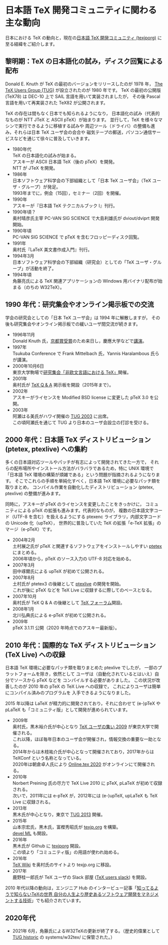 # 日本語 TeX 開発コミュニティに関わる主な動向

日本における TeX の動向と，現在の[日本語 TeX 開発コミュニティ (texjporg)](https://texjp.org/)
に至る経緯をご紹介します。

## 黎明期：TeX の日本語化の試み，ディスク回覧による配布

Donald E. Knuth が TeX の最初のバージョンをリリースしたのが 1978 年，
[The TeX Users Group (TUG)](http://www.tug.org/) が設立されたのが 1980 年です。
TeX の最初の公開版 (TeX78) は DEC-10 上で SAIL 言語を用いて実装されましたが，
その後 Pascal 言語を用いて再実装された TeX82 が公開されます。

TeX の存在は間もなく日本でも知られるようになり，
日本語化の試み（代表的なものが NTT JTeX と ASCII pTeX）が始まります。
並行して，TeX を様々なマシンで実行できるように移植する試みや
周辺ツール（ドライバ）の整備も進み，それらは日本 TeX ユーザ会の会合や
磁気テープの郵送，パソコン通信サービスなどを通じて徐々に普及していきます。

* 1980年代  
  TeX の日本語化の試みが始まる。  
  アスキーが ASCII 日本語 TeX（後の pTeX）を開発。  
  NTT が JTeX を開発。  
* 1986年  
  日本ソフトウェア科学会の下部組織として「日本 TeX ユーザ会」（TeX ユーザ・グループ）が発足。  
  1993年までに，例会（15回），セミナー（2回）を開催。
* 1990年  
  アスキーが『日本語 TeX テクニカルブック I』刊行。  
* 1990年頃？  
  奥村晴彦氏主宰 PC-VAN SIG SCIENCE で大島利雄氏が dviout/dviprt 開発開始。  
* 1990年頃  
  PC-VAN SIG SCIENCE で pTeX を含むフロッピーディスク回覧。  
* 1991年  
  奥村氏『LaTeX 美文書作成入門』刊行。  
* 1994年3月  
  日本ソフトウェア科学会の下部組織（研究会）としての「TeX ユーザ・グループ」が活動を終了。  
* 1994年頃  
  角藤亮氏による TeX 関連アプリケーションの Windows 用バイナリ配布が始まる（のちの W32TeX）。  

## 1990 年代：研究集会やオンライン掲示板での交流

学会の研究会としての「日本 TeX ユーザ会」は 1994 年に解散しますが，
その後も研究集会やオンライン掲示板での緩いユーザ間交流が続きます。

* 1996年11月  
  Donald Knuth 氏，[京都賞受賞](https://www.kyotoprize.org/laureates/donald_ervin_knuth/)のため来日し，慶應大学などで[講演](https://www.jstage.jst.go.jp/article/jssst/14/1/14_1_83/_article/-char/ja)。  
* 1997年  
  Tsukuba Conference で Frank Mittelbach 氏，Yannis Haralambous 氏らが講演。  
* 2000年10月6日  
  東京大学駒場で[研究集会「非欧文言語における TeX」](http://web.archive.org/web/20020612020146/http://ms326.ms.u-tokyo.ac.jp/otobe/noneurotex.html)開催。  
* 2001年  
  奥村氏が [TeX Q & A](https://oku.edu.mie-u.ac.jp/~okumura/texfaq/qa/) 掲示板を開設（2015年まで）。  
* 2002年  
  アスキーがライセンスを Modified BSD license に変更した pTeX 3.0 を公開。  
* 2003年  
  阿瀬はる美氏がハワイ開催の [TUG 2003](https://www.tug.org/tug2003/) に出席。  
  この頃阿瀬氏を通じて TUG より日本のユーザ会設立の打診を受ける。  

## 2000 年代：日本語 TeX ディストリビューション (ptetex, ptexlive) への集約

多くの日本語対応ツールやパッチが有志によって開発されてきた一方で，
それらの配布場所やインストール方法がバラバラであるため，特に UNIX 環境で
「日本語 TeX 環境の構築が煩雑である」という問題が指摘されるようになります。
そこでこれらの手順を単純化すべく，日本語 TeX 環境に必要なパッチ類を取りまとめ，
コンパイル作業を自動化したディストリビューション (ptetex, ptexlive)
の整備が進みます。

同時に，アスキーが pTeX のライセンスを変更したことをきっかけに，
コミュニティによる pTeX の拡張も進みます。代表的なものが，
複数の日本語文字コード（UTF-8 を含む）を扱えるようにする
ptexenc ライブラリ，内部文字コードの Unicode 化（upTeX），
世界的に普及していた TeX の拡張「e-TeX 拡張」のマージ（e-pTeX）です。

* 2004年2月  
  土村展之氏が pTeX と関連するソフトウェアをインストールしやすい [ptetex](http://tutimura.ath.cx/~nob/tex/ptetex.html) にまとめる。  
  2006年頃から，pTeX のソース入力の UTF-8 対応を始める。  
* 2007年3月  
  田中琢爾氏による upTeX が初めて公開される。  
* 2007年8月  
  土村氏が ptetex3 の後継として [ptexlive](http://tutimura.ath.cx/ptexlive/) の開発を開始。  
  これが後に pTeX などを TeX Live に収録するに際してのベースとなる。  
* 2007年10月  
  奥村氏が TeX Q & A の後継として [TeX フォーラム](https://oku.edu.mie-u.ac.jp/tex/)開設。  
* 2008年1月  
  北川弘典氏による e-pTeX が初めて公開される。  
* 2009年  
  pTeX 3.1.11 公開（2020 年時点でのアスキー最新版）。  

## 2010 年代：国際的な TeX ディストリビューション (TeX Live) への収録

日本語 TeX 環境に必要なパッチ類を取りまとめた ptexlive でしたが，
一部のプラットフォームを除き，依然として
ユーザは（自動化されているとはいえ）自分でソースから pTeX などを
コンパイルする必要がありました。
この状況が改善したのが 2010 年の pTeX の TeX Live への収録で，
これによりユーザは簡単にコンパイル済みのプログラムを
入手できるようになりました。

2015 年以降は LaTeX が精力的に開発されており，それに合わせて
(e-)pTeX や pLaTeX も「コミュニティ版」として開発が進められています。

* 2009年  
  奥村氏，黒木裕介氏が中心となり [TeX ユーザの集い 2009](https://oku.edu.mie-u.ac.jp/texconf09/) が東京大学で開催される。  
  これ以降，ほぼ毎年日本のユーザ会が開催され，情報交換の重要な一助となる。  
  2014年からは木枝祐介氏が中心となって開催されており，2017年からは TeXConf という名称となっている。  
  2020年は朝倉卓人氏により [Online.tex 2020](https://connpass.com/event/188075/) がオンラインにて開催される。  
* 2010年  
  Norbert Preining 氏の尽力で TeX Live 2010 に pTeX, pLaTeX が初めて収録される。  
  次いで，2011年には e-pTeX が，2012年には (e-)upTeX, upLaTeX も TeX Live に収録される。  
* 2013年  
  黒木氏が中心となり，東京で [TUG 2013](https://www.tug.org/tug2013/jp/) 開催。  
* 2015年  
  山本宗宏氏，黒木氏，富樫秀昭氏が [texjp.org](https://texjp.org/) を構築。  
  [devel ML](https://ml.texjp.org/mailman/listinfo/devel) も開設。  
* 2016年  
  黒木氏が Github に [texjporg](https://github.com/texjporg) 開設。  
  この頃より「コミュニティ版」の用語が使われ始める。  
* 2016年  
  [TeX Wiki](https://texwiki.texjp.org/) を奥村氏のサイトより texjp.org に移設。  
* 2017年  
  鹿野桂一郎氏が TeX ユーザの Slack 部屋 ([TeX users slack](https://texuser.slack.com/)) を開設。  

2010 年代以降の動向は，エンジニア Hub のインタービュー記事「[知ってるようで知らないTeXの世界 自分の人生より歴史あるソフトウェア開発をマネジメントする技術](https://employment.en-japan.com/engineerhub/entry/2019/07/04/103000)」でも紹介されています。

## 2020年代

* 2021年
  6月，角藤氏によるW32TeXの更新が終了する。（歴史的偉業として [TUG historic](https://www.tug.org/historic/) の systems/w32tex/ に保管された。）
